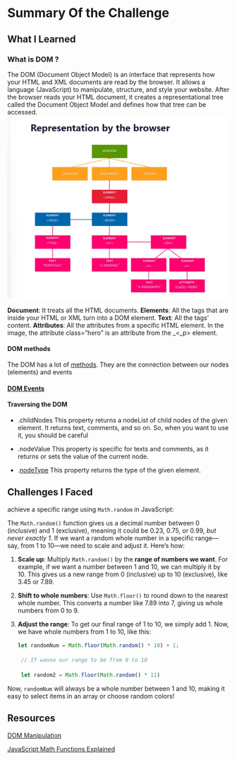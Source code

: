 


# Summary Of the Challenge 

## What I Learned



### What is DOM ? 
The DOM (Document Object Model) is an interface that represents how your HTML and XML documents are read by the browser. It allows a language (JavaScript) to manipulate, structure, and style your website. After the browser reads your HTML document, it creates a representational tree called the Document Object Model and defines how that tree can be accessed.
![alt text](image.png)

**Document**: It treats all the HTML documents.
**Elements**: All the tags that are inside your HTML or XML turn into a DOM element.
**Text**: All the tags’ content.
**Attributes**: All the attributes from a specific HTML element. In the image, the attribute class=”hero” is an attribute from the _<_p> element.

#### DOM methods 

The DOM has a lot of [methods](https://developer.mozilla.org/en-US/docs/Web/API/Document_Object_Model/Introduction). They are the connection between our nodes (elements) and events

#### [DOM Events](https://www.w3schools.com/jsref/dom_obj_event.asp)


#### Traversing the DOM

- .childNodes
This property returns a nodeList of child nodes of the given element. It returns text, comments, and so on. So, when you want to use it, you should be careful


- .nodeValue
This property is specific for texts and comments, as it returns or sets the value of the current node.


- .[nodeType](https://www.w3schools.com/jsref/prop_node_nodetype.asp)
This property returns the type of the given element.


##  Challenges I Faced 

achieve a specific range using `Math.random` in JavaScript:


The `Math.random()` function gives us a decimal number between 0 (inclusive) and 1 (exclusive), meaning it could be 0.23, 0.75, or 0.99, _but never exactly 1_. If we want a random whole number in a specific range—say, from 1 to 10—we need to scale and adjust it. Here’s how:

1. **Scale up**: Multiply `Math.random()` by the **range of numbers we want**. For example, if we want a number between 1 and 10, we can multiply it by 10. This gives us a new range from 0 (inclusive) up to 10 (exclusive), like 3.45 or 7.89.

2. **Shift to whole numbers**: Use `Math.floor()` to round down to the nearest whole number. This converts a number like 7.89 into 7, giving us whole numbers from 0 to 9.

3. **Adjust the range**: To get our final range of 1 to 10, we simply add 1. Now, we have whole numbers from 1 to 10, like this:

   ```javascript
   let randomNum = Math.floor(Math.random() * 10) + 1;

    // If wanna our range to be from 0 to 10 

    let random2 = Math.floor(Math.random() * 11)
   ```

Now, `randomNum` will always be a whole number between 1 and 10, making it easy to select items in an array or choose random colors!


## Resources
[DOM Manipulation](https://www.freecodecamp.org/news/whats-the-document-object-model-and-why-you-should-know-how-to-use-it-1a2d0bc5429d/#:~:text=Advantages,the%20page%20without%20a%20refresh.)

[JavaScript Math Functions Explained](https://www.freecodecamp.org/news/math-in-javascript/)
